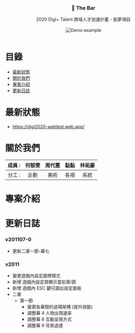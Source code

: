 <p align="center">
  <h3 align="center">🍷 The Bar</h3>

  <p align="center">
    2020 Digi+ Talent 跨域人才加速計畫 - 創夢項目
    <br>
    <br>
    <img src="https://i.imgur.com/jghAQnA.png" alt="Demo example"/>
    <br>
    <br>
  </p>
</p>

# 目錄

- [最新狀態](#最新狀態)
- [關於我們](#關於我們)
- [專案介紹](#專案介紹)
- [更新日誌](#更新日誌)

# 最新狀態

- <https://digi2020-webtest.web.app/>

# 關於我們

| 成員 : | 何郁雯 | 周代蕙 | 黏黏 | 林祐豪 |
| :----: | :----: | :----: | :--: | :----: |
| 分工 : |  企劃  |  美術  | 各項 |  系統  |

# 專案介紹

# 更新日誌

### v201107-0

- 更新二章一節-幕七

### v2011

- 變更遊戲內設定圖標樣式
- 新增 遊戲內設定頁顯示當前章/節
- 新增 遊戲內 ESC 鍵可調出設定面板
- 二章
  - 第一節
    - 變更各幕間的過場架構 (提升效能)
    - 調整幕 4 人物出現速率
    - 調整幕 8 互動呈現方式
    - 調整幕 9 背景過渡
